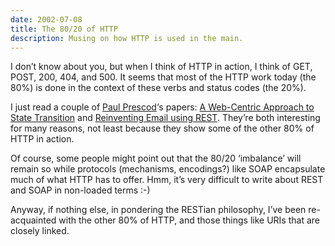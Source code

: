 ```yaml
---
date: 2002-07-08
title: The 80/20 of HTTP
description: Musing on how HTTP is used in the main.
---
```



I don’t know about you, but when I think of HTTP in action, I think of GET, POST, 200, 404, and 500. It seems that most of the HTTP work today (the 80%) is done in the context of these verbs and status codes (the 20%).

I just read a couple of [Paul Prescod](http://www.prescod.net/ "Paul Prescod's home page")‘s papers: [A Web-Centric Approach to State Transition](http://www.prescod.net/rest/state_transition.html "a paper on resources and state transition") and [Reinventing Email using REST](http://www.prescod.net/rest/restmail "musings on email as a REST application"). They’re both interesting for many reasons, not least because they show some of the other 80% of HTTP in action.

Of course, some people might point out that the 80/20 ‘imbalance’ will remain so while protocols (mechanisms, encodings?) like SOAP encapsulate much of what HTTP has to offer. Hmm, it’s very difficult to write about REST and SOAP in non-loaded terms :-)

Anyway, if nothing else, in pondering the RESTian philosophy, I’ve been re-acquainted with the other 80% of HTTP, and those things like URIs that are closely linked.
